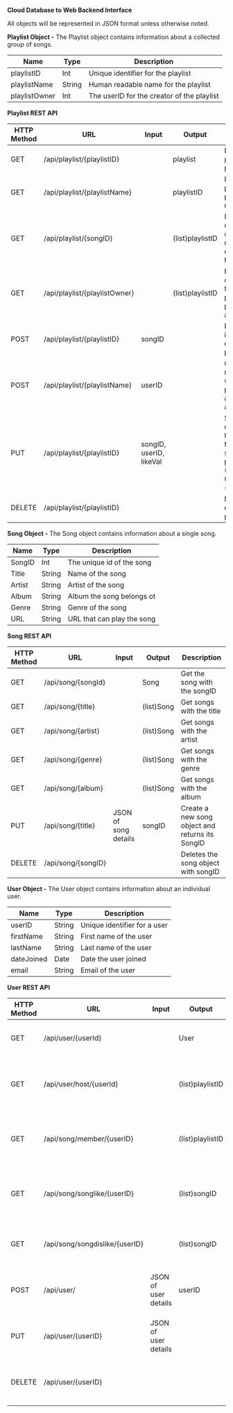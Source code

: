 **Cloud Database to Web Backend Interface**

All objects will be represented in JSON format unless otherwise noted.

**Playlist Object -** The Playlist object contains information about a
collected group of songs.

| **Name**      | **Type** | **Description**                            |
|---------------|----------|--------------------------------------------|
| playlistID    | Int      | Unique identifier for the playlist         |
| playlistName  | String   | Human readable name for the playlist       |
| playlistOwner | Int      | The userID for the creator of the playlist |
**Playlist REST API**

| **HTTP Method** | **URL**                       | **Input**               | **Output**       | **Description**                                                                                                 |
|-----------------|-------------------------------|-------------------------|------------------|-----------------------------------------------------------------------------------------------------------------|
| GET             | /api/playlist/{playlistID}    |                         | playlist         | Returns playlist with playlist ID                                                                               |
| GET             | /api/playlist/{playlistName}  |                         | playlistID       | Returns playlistID of playlist with name string                                                                 |
| GET             | /api/playlist/{songID}        |                         | (list)playlistID | Returns list of playlist IDs of songs with names containing title                                               |
| GET             | /api/playlist/{playlistOwner} |                         | (list)playlistID | Returns list of playlistID for all playlists with playlistOwner as owner                                        |
| POST            | /api/playlist/{playlistID}    | songID                  |                  | Puts songID into an existing playlist                                                                           |
| POST            | /api/playlist/{playlistName}  | userID                  |                  | Creates a new playlist with playlistName and userID as the owner.                                               |
| PUT             | /api/playlist/{playlistID}    | songID, userID, likeVal |                  | Set the value of “like” tied to a userID for a specific songID in a playlist. (1=like, 0=neither, -1 = dislike) |
| DELETE          | /api/playlist/{playlistID}    |                         |                  | Deletes an existing playlist                                                                                    |
**Song Object -** The Song object contains information about a single song.

| **Name** | **Type** | **Description**            |
|----------|----------|----------------------------|
| SongID   | Int      | The unique id of the song  |
| Title    | String   | Name of the song           |
| Artist   | String   | Artist of the song         |
| Album    | String   | Album the song belongs ot  |
| Genre    | String   | Genre of the song          |
| URL      | String   | URL that can play the song |

**Song REST API**

| **HTTP Method** | **URL**            | **Input**                 | **Output** | **Description**                                 |
|-----------------|--------------------|---------------------------|------------|-------------------------------------------------|
| GET             | /api/song/{songId} |                           | Song       | Get the song with the songID                    |
| GET             | /api/song/{title}  |                           | (list)Song | Get songs with the title                        |
| GET             | /api/song/{artist} |                           | (list)Song | Get songs with the artist                       |
| GET             | /api/song/{genre}  |                           | (list)Song | Get songs with the genre                        |
| GET             | /api/song/{album}  |                           | (list)Song | Get songs with the album                        |
| PUT             | /api/song/{title}  | JSON of song details   | songID     | Create a new song object and returns its SongID |
| DELETE          | /api/song/{songID} |                           |            | Deletes the song object with songID             |

**User Object -** The User object contains information about an individual user.

| **Name** | **Type** | **Description**            |
|----------|----------|----------------------------|
| userID   | String      | Unique identifier for a user |
| firstName    | String   | First name of the user           |
| lastName   | String   | Last name of the user         |
| dateJoined    | Date   | Date the user joined |
| email    | String   | Email of the user         |

**User REST API**

| **HTTP Method** | **URL**            | **Input**                 | **Output** | **Description**                                 |
|-----------------|--------------------|---------------------------|------------|-------------------------------------------------|
| GET             | /api/user/{userId} |                           | User       | Get the user with the givern userID                   |
| GET             | /api/user/host/{userId}  |                           | (list)playlistID | Get the list of all playlistIDs of which the user is a host                        |
| GET             | /api/song/member/{userID} |                           | (list)playlistID | Get the list of all playlistIDs of which the user is a member                       |
| GET             | /api/song/songlike/{userID}  |                           | (list)songID | Get the list of all songIDs that the user has liked                        |
| GET             | /api/song/songdislike/{userID}  |                           | (list)songID | Get a list of all songIDs that the user has disliked                       |
| POST             | /api/user/  |  JSON of user details   | userID | Create a new user with the given user details                       |
| PUT             | /api/user/{userID}  | JSON of user details |     | Update the user details with given user JSON object |
| DELETE          | /api/user/{userID} |                           |      | Delete the user associated with a given userID             |
